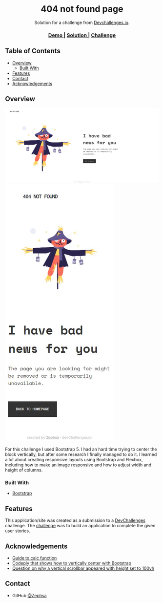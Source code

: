 <!-- Please update value in the {}  -->

<h1 align="center">404 not found page</h1>

<div align="center">
   Solution for a challenge from  <a href="http://devchallenges.io" target="_blank">Devchallenges.io</a>.
</div>

<div align="center">
  <h3>
    <a href="https://zephsa.github.io/404-Not-Found-page/">
      Demo
    </a>
    <span> | </span>
    <a href="https://devchallenges.io/solutions/ZAYroz0zcsytcAfFv2Na">
      Solution
    </a>
    <span> | </span>
    <a href="https://devchallenges.io/challenges/wBunSb7FPrIepJZAg0sY">
      Challenge
    </a>
  </h3>
</div>

<!-- TABLE OF CONTENTS -->

## Table of Contents

- [Overview](#overview)
  - [Built With](#built-with)
- [Features](#features)
- [Contact](#contact)
- [Acknowledgements](#acknowledgements)

<!-- OVERVIEW -->

## Overview

![screenshot](https://github.com/Zephsa/404-Not-Found-page/blob/main/404-not-found-desktop.JPG)
![mobile](https://github.com/Zephsa/404-Not-Found-page/blob/main/404-not-found-mobile.JPG)

For this challenge I used Bootstrap 5. I had an hard time trying to center the block vertically, but after some research I finally managed to do it. I learned a lot about creating responsive layouts using Bootstrap and Flexbox, including how to make an image responsive and how to adjust width and height of columns. 

### Built With

- [Bootstrap](https://getbootstrap.com/)

## Features

This application/site was created as a submission to a [DevChallenges](https://devchallenges.io/challenges) challenge. The [challenge](https://devchallenges.io/challenges/wBunSb7FPrIepJZAg0sY) was to build an application to complete the given user stories.


## Acknowledgements

- [Guide to calc function](https://css-tricks.com/a-complete-guide-to-calc-in-css/)
- [Codeply that shows how to vertically center with Bootstrap](https://www.codeply.com/p/0VM5MJ7Had)
- [Question on why a vertical scrollbar appeared with height set to 100vh](https://stackoverflow.com/questions/64959657/bootstrap-4-100vh-container-within-auto-width-column-is-overflowing)

## Contact

- GitHub [@Zephsa](https://github.com/Zephsa)
